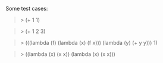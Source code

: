 Some test cases:

> \> (+ 1 1)

> \> (+ 1 2 3)

> \> (((lambda (f) (lambda (x) (f x))) (lambda (y) (+ y y))) 1)

> \> ((lambda (x) (x x)) (lambda (x) (x x)))
